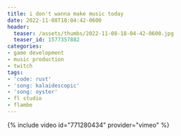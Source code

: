 ```yaml
---
title: i don't wanna make music today
date: 2022-11-08T18:04:42-0600
header:
  teaser: /assets/thumbs/2022-11-08-18-04-42-0600.jpg
  teaser_id: 1577357882
categories:
- game development
- music production
- twitch
tags:
- 'code: rust'
- 'song: kalaidescopic'
- 'song: oyster'
- fl studio
- flambe
---
```

{% include video id="771280434" provider="vimeo" %}
